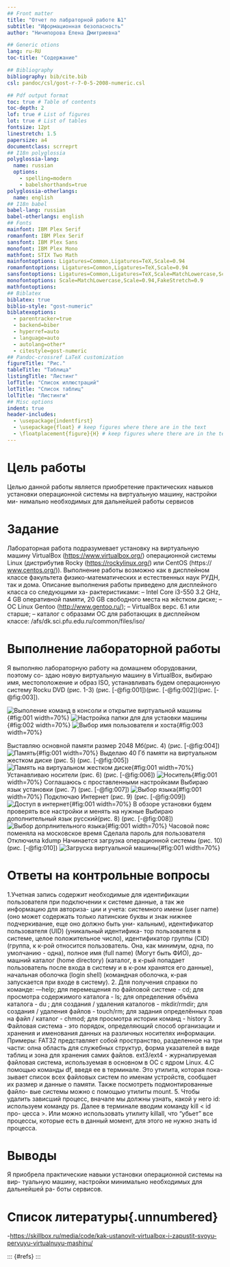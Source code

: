```yaml
---
## Front matter
title: "Отчет по лабраторной работе №1"
subtitle: "Иформационная безопасность"
author: "Ничипорова Елена Дмитриевна"

## Generic otions
lang: ru-RU
toc-title: "Содержание"

## Bibliography
bibliography: bib/cite.bib
csl: pandoc/csl/gost-r-7-0-5-2008-numeric.csl

## Pdf output format
toc: true # Table of contents
toc-depth: 2
lof: true # List of figures
lot: true # List of tables
fontsize: 12pt
linestretch: 1.5
papersize: a4
documentclass: scrreprt
## I18n polyglossia
polyglossia-lang:
  name: russian
  options:
	- spelling=modern
	- babelshorthands=true
polyglossia-otherlangs:
  name: english
## I18n babel
babel-lang: russian
babel-otherlangs: english
## Fonts
mainfont: IBM Plex Serif
romanfont: IBM Plex Serif
sansfont: IBM Plex Sans
monofont: IBM Plex Mono
mathfont: STIX Two Math
mainfontoptions: Ligatures=Common,Ligatures=TeX,Scale=0.94
romanfontoptions: Ligatures=Common,Ligatures=TeX,Scale=0.94
sansfontoptions: Ligatures=Common,Ligatures=TeX,Scale=MatchLowercase,Scale=0.94
monofontoptions: Scale=MatchLowercase,Scale=0.94,FakeStretch=0.9
mathfontoptions:
## Biblatex
biblatex: true
biblio-style: "gost-numeric"
biblatexoptions:
  - parentracker=true
  - backend=biber
  - hyperref=auto
  - language=auto
  - autolang=other*
  - citestyle=gost-numeric
## Pandoc-crossref LaTeX customization
figureTitle: "Рис."
tableTitle: "Таблица"
listingTitle: "Листинг"
lofTitle: "Список иллюстраций"
lotTitle: "Список таблиц"
lolTitle: "Листинги"
## Misc options
indent: true
header-includes:
  - \usepackage{indentfirst}
  - \usepackage{float} # keep figures where there are in the text
  - \floatplacement{figure}{H} # keep figures where there are in the text
---
```


# Цель работы

Целью данной работы является приобретение практических навыков
установки операционной системы на виртуальную машину, настройки ми-
нимально необходимых для дальнейшей работы сервисов

# Задание

Лабораторная работа подразумевает установку на виртуальную машину
VirtualBox (https://www.virtualbox.org/) операционной системы Linux
(дистрибутив Rocky (https://rockylinux.org/) или CentOS (https://
www.centos.org/)).
Выполнение работы возможно как в дисплейном классе факультета
физико-математических и естественных наук РУДН, так и дома. Описание
выполнения работы приведено для дисплейного класса со следующими ха-
рактеристиками:
– Intel Core i3-550 3.2 GHz, 4 GB оперативной памяти, 20 GB свободного
места на жёстком диске;
– ОС Linux Gentoo (http://www.gentoo.ru/);
– VirtualBox верс. 6.1 или старше;
– каталог с образами ОС для работающих в дисплейном классе:
/afs/dk.sci.pfu.edu.ru/common/files/iso/


# Выполнение лабораторной работы

Я выполняю лабораторную работу на домашнем оборудовании, поэтому со-
здаю новую виртуальную машину в VirtualBox, выбираю имя, местоположение
и образ ISO, устанавливать будем операционную систему Rocku DVD (рис. 1-3) (рис. [-@fig:001])(рис. [-@fig:002])(рис. [-@fig:003]).

![Выполение команд в консоли и открытие виртуальной машины](image/1.jpg){#fig:001 width=70%}
![Настройка папки для для устаовки машины](image/2.jpg){#fig:002 width=70%}
![Выбор имя пользователя и хоста](image/3.jpg){#fig:003 width=70%}

Выставляю основной памяти размер 2048 Мб(рис. 4) (рис. [-@fig:004])
![Память](image/1.jpg){#fig:001 width=70%}
Выделаю 40 Гб памяти на виртуальном жестком диске (рис. 5) (рис. [-@fig:005])
![Память на виртуальном жестком диске](image/1.jpg){#fig:001 width=70%}
Устанавливаю носители (рис. 6) (рис. [-@fig:006])
![Носитель](image/1.jpg){#fig:001 width=70%}
Соглашаюсь с проставленными настройками 
Выбираю язык установки (рис. 7) (рис. [-@fig:007])
![Выбор языка](image/1.jpg){#fig:001 width=70%}
Подключаю Интернет (рис. 9) (рис. [-@fig:009])
![Доступ в интернет](image/1.jpg){#fig:001 width=70%}
В обзоре установки будем проверять все настройки и менять на нужные
Выбираю дополнительный язык русский(рис. 8) (рис. [-@fig:008])
![Выбор допрлнительного языка](image/1.jpg){#fig:001 width=70%}
Часовой пояс поменяла на московское время
Сделала пароль для пользователя
Отключила kdump
Начинается загрузка операционной системы (рис. 10) (рис. [-@fig:010])
![Загруска виртуальной машины](image/1.jpg){#fig:001 width=70%}


# Ответы на контрольные вопросы
1.Учетная запись содержит необходимые для идентификации пользователя
при подключении к системе данные, а так же информацию для авториза-
ции и учета: системного имени (user name) (оно может содержать только
латинские буквы и знак нижнее подчеркивание, еще оно должно быть уни-
кальным), идентификатор пользователя (UID) (уникальный идентифика-
тор пользователя в системе, целое положительное число), идентификатор
группы (CID) (группа, к к-рой относится пользователь. Она, как минимум,
одна, по умолчанию - одна), полное имя (full name) (Могут быть ФИО), до-
машний каталог (home directory) (каталог, в к-рый попадает пользователь
после входа в систему и в к-ром хранятся его данные), начальная оболочка
(login shell) (командная оболочка, к-рая запускается при входе в систему).
2. Для получения справки по команде: —help; для перемещения по файловой
системе - cd; для просмотра содержимого каталога - ls; для определения
объёма каталога - du ; для создания / удаления каталогов - mkdir/rmdir; для
создания / удаления файлов - touch/rm; для задания определённых прав на
файл / каталог - chmod; для просмотра истории команд - history
3. Файловая система - это порядок, определяющий способ организации и
хранения и именования данных на различных носителях информации.
Примеры: FAT32 представляет собой пространство, разделенное на три
части: олна область для служебных структур, форма указателей в виде
таблиц и зона для хранения самих файлов. ext3/ext4 - журналируемая
файловая система, используемая в основном в ОС с ядром Linux.
4.С помощью команды df, введя ее в терминале. Это утилита, которая пока-
зывает список всех файловых систем по именам устройств, сообщает их
размер и данные о памяти. Также посмотреть подмонтированные файло-
вые системы можно с помощью утилиты mount.
5. Чтобы удалить зависший процесс, вначале мы должны узнать, какой у него
id: используем команду ps. Далее в терминале вводим команду kill < id про-
цесса >. Или можно использовать утилиту killall, что “убьет” все процессы,
которые есть в данный момент, для этого не нужно знать id процесса.


# Выводы

Я приобрела практические навыки установки операционной системы на вир-
туальную машину, настройки минимально необходимых для дальнейшей ра-
боты сервисов.

# Список литературы{.unnumbered}
-https://skillbox.ru/media/code/kak-ustanovit-virtualbox-i-zapustit-svoyu-pervuyu-virtualnuyu-mashinu/

::: {#refs}
:::
